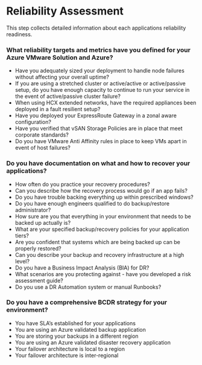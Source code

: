 # Reliability Assessment
This step collects detailed information about each applications reliability readiness. 

### What reliability targets and metrics have you defined for your Azure VMware Solution and Azure?

- Have you adequately sized your deployment to handle node failures without affecting your overall uptime?
- If you are using a stretched cluster or active/active or active/passive setup, do you have enough capacity to continue to run your service in the event of active/passive cluster failure?
- When using HCX extended networks, have the required appliances been deployed in a fault resilient setup?
- Have you deployed your ExpressRoute Gateway in a zonal aware configuration?
- Have you verified that vSAN Storage Policies are in place that meet corporate standards?
- Do you have VMware Anti Affinity rules in place to keep VMs apart in event of host failures?

### Do you have documentation on what and how to recover your applications?
- How often do you practice your recovery procedures?  
- Can you describe how the recovery process would go if an app fails?  
- Do you have trouble backing everything up within prescribed windows?
- Do you have enough engineers qualified to do backup/restore administrator?
- How sure are you that everything in your environment that needs to be backed up actually is?
- What are your specified backup/recovery policies for your application tiers?
- Are you confident that systems which are being backed up can be properly restored?
- Can you describe your backup and recovery infrastructure at a high level?
- Do you have a Business Impact Analysis (BIA) for DR?
- What scenarios are you protecting against - have you developed a risk assessment guide? 
- Do you use a DR Automation system or manual Runbooks?

### Do you have a comprehensive BCDR strategy for your environment?

- You have SLA’s established for your applications
- You are using an Azure validated backup application
- You are storing your backups in a different region
- You are using an Azure validated disaster recovery application
- Your failover architecture is  local to a region 
- Your failover architecture is inter-regional

